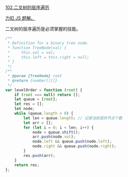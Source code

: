 [102.二叉树的层序遍历](https://leetcode-cn.com/problems/binary-tree-level-order-traversal/solution/er-cha-shu-de-ceng-ci-bian-li-by-leetcode/)

[力扣 JS 题解。](https://github.com/GuYueJiaJie/blog/blob/master/%E7%AE%97%E6%B3%95%E4%B8%8E%E6%95%B0%E6%8D%AE%E7%BB%93%E6%9E%84/README.md)

二叉树的层序遍历是必须掌握的技能。

```javascript
/**
 * Definition for a binary tree node.
 * function TreeNode(val) {
 *     this.val = val;
 *     this.left = this.right = null;
 * }
 */
/**
 * @param {TreeNode} root
 * @return {number[][]}
 */
var levelOrder = function (root) {
    if (root === null) return [];
    let queue = [root];
    let res = [];
    let node;
    while (queue.length > 0) {
        let len = queue.length; // 记录当前层的节点个数
        let arr = [];
        for (let i = 0; i < len; i++) {
            node = queue.shift();
            arr.push(node.val);
            node.left && queue.push(node.left);
            node.right && queue.push(node.right);
        }
        res.push(arr);
    }
    return res;
};
```
